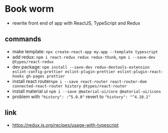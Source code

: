 # Book worm

- rewrite front end of app with ReactJS, TypeScript and Redux

## commands

- make template: `npx create-react-app my-app --template typescript`
- add redux: `npm i react-redux redux redux-thunk`, `npm i --save-dev @types/react-redux`
- dev package: `npm install --save-dev redux-devtools-extension eslint-config-prettier eslint-plugin-prettier eslint-plugin-react-hooks gh-pages prettier`
- install react router`npm i --save react-router react-router-dom connected-react-router history @types/react-router`
- install material ui `npm i --save @material-ui/core @material-ui/icons`
- problem with `"history": :^5.0.0"` revert to `"history": "^4.10.1"`

## link

- https://redux.js.org/recipes/usage-with-typescript
